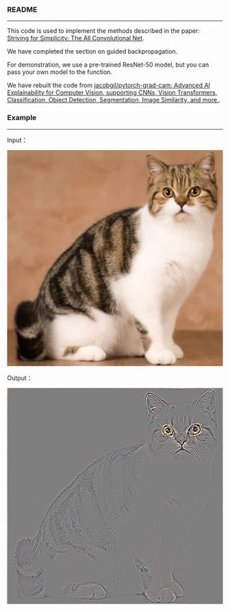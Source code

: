 ### README

----

This code is used to implement the methods described in the paper: [Striving for Simplicity: The All Convolutional Net](https://arxiv.org/abs/1412.6806).

We have completed the section on guided backpropagation.

For demonstration, we use a pre-trained ResNet-50 model, but you can pass your own model to the function.

We have rebuilt the code from [jacobgil/pytorch-grad-cam: Advanced AI Explainability for Computer Vision, supporting CNNs, Vision Transformers, Classification, Object Detection, Segmentation, Image Similarity, and more.](https://github.com/jacobgil/pytorch-grad-cam).

### Example

-----

Input：

![cat](./assets/cat.jpg)

Output：

![result](./assets/result.png)